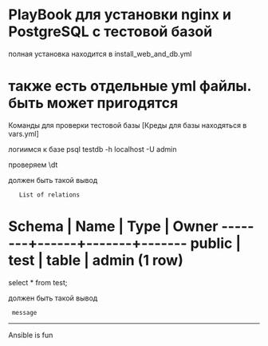 PlayBook для установки nginx и PostgreSQL с тестовой базой
==========================================================

полная установка находится в install_web_and_db.yml

также есть отдельные yml файлы.
быть может пригодятся
==========================================================

Команды для проверки тестовой базы
[Креды для базы находяться в vars.yml]

логиимся к базе
psql testdb -h localhost -U admin

проверяем 
 \dt
 
должен быть такой вывод

       List of relations
 Schema | Name | Type  | Owner
--------+------+-------+-------
 public | test | table | admin
(1 row)
==========================================================

 select * from test; 
 
 должен быть такой вывод
 
     message
----------------
 Ansible is fun

